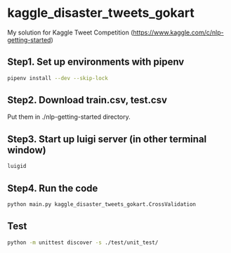 # kaggle_disaster_tweets_gokart

My solution for Kaggle Tweet Competition (https://www.kaggle.com/c/nlp-getting-started)

## Step1. Set up environments with pipenv

```bash
pipenv install --dev --skip-lock
```

## Step2. Download train.csv, test.csv

Put them in ./nlp-getting-started directory.

## Step3. Start up luigi server (in other terminal window)

```bash
luigid
```

## Step4. Run the code

```bash
python main.py kaggle_disaster_tweets_gokart.CrossValidation
```

## Test

```bash
python -m unittest discover -s ./test/unit_test/
```
